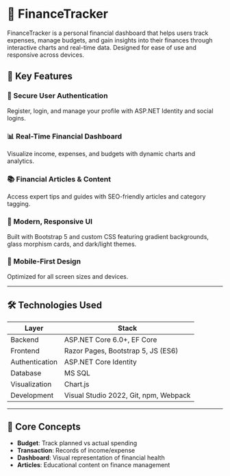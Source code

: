 # 🧾 FinanceTracker
FinanceTracker is a personal financial dashboard that helps users track expenses, manage budgets, and gain insights into their finances through interactive charts and real-time data. Designed for ease of use and responsive across devices.



## 🌟 Key Features

### 🔐 Secure User Authentication
Register, login, and manage your profile with ASP.NET Identity and social logins.

### 📊 Real-Time Financial Dashboard
Visualize income, expenses, and budgets with dynamic charts and analytics.

### 📚 Financial Articles & Content
Access expert tips and guides with SEO-friendly articles and category tagging.

### 🎨 Modern, Responsive UI
Built with Bootstrap 5 and custom CSS featuring gradient backgrounds, glass morphism cards, and dark/light themes.

### 📱 Mobile-First Design
Optimized for all screen sizes and devices.

---

## 🛠️ Technologies Used

| Layer          | Stack                               |
| -------------- | ---------------------------------- |
| Backend        | ASP.NET Core 6.0+, EF Core         |
| Frontend       | Razor Pages, Bootstrap 5, JS (ES6)|
| Authentication | ASP.NET Core Identity              |
| Database       | MS SQL                        |
| Visualization  | Chart.js                          |
| Development    | Visual Studio 2022, Git, npm, Webpack |

---

## 🧠 Core Concepts

- **Budget**: Track planned vs actual spending  
- **Transaction**: Records of income/expense  
- **Dashboard**: Visual representation of financial health  
- **Articles**: Educational content on finance management  

